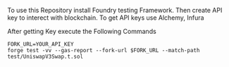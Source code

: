 To use this Repository install Foundry testing Framework.
Then create API key to interect with blockchain. To get API keys use Alchemy, Infura

After getting Key execute the Following Commands

    FORK_URL=YOUR_API_KEY
    forge test -vv --gas-report --fork-url $FORK_URL --match-path test/UniswapV3Swap.t.sol
